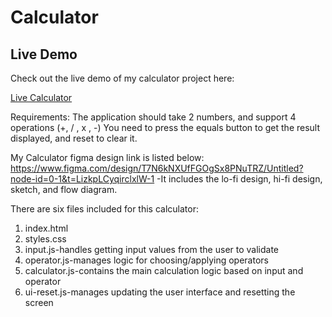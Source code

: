 # Calculator

## Live Demo

Check out the live demo of my calculator project here:

[Live Calculator](https://vroces.github.io/Calculator/)

Requirements:
The application should take 2 numbers, and
support 4 operations (+, / , x , -) 
You need to press the equals button to get
the result displayed, and reset to clear it.

My Calculator figma design link is listed below:
https://www.figma.com/design/T7N6kNXUfFGOgSx8PNuTRZ/Untitled?node-id=0-1&t=LizkpLCyqirclxlW-1
  -It includes the lo-fi design, hi-fi design, sketch, and flow diagram.

There are six files included for this calculator:
1) index.html
2) styles.css
3) input.js-handles getting input values from the user to validate
4) operator.js-manages logic for choosing/applying operators
5) calculator.js-contains the main calculation logic based on input and operator
6) ui-reset.js-manages updating the user interface and resetting the screen



